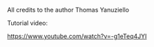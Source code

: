 All credits to the author Thomas Yanuziello

Tutorial video:

https://www.youtube.com/watch?v=-g1eTeq4JYI
